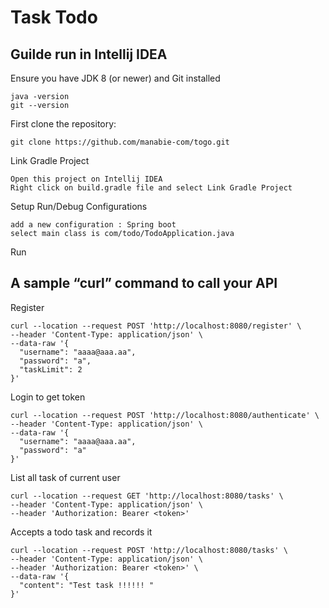 # Task Todo
## Guilde run in Intellij IDEA
Ensure you have JDK 8 (or newer) and Git installed

    java -version
    git --version

First clone the repository:

    git clone https://github.com/manabie-com/togo.git
    
Link Gradle Project

    Open this project on Intellij IDEA
    Right click on build.gradle file and select Link Gradle Project

Setup Run/Debug Configurations

    add a new configuration : Spring boot
    select main class is com/todo/TodoApplication.java
    
Run

## A sample “curl” command to call your API

Register

    curl --location --request POST 'http://localhost:8080/register' \
    --header 'Content-Type: application/json' \
    --data-raw '{
      "username": "aaaa@aaa.aa",
      "password": "a",
      "taskLimit": 2
    }'
    
Login to get token
    
    curl --location --request POST 'http://localhost:8080/authenticate' \
    --header 'Content-Type: application/json' \
    --data-raw '{
      "username": "aaaa@aaa.aa",
      "password": "a"
    }'
    
List all task of current user
    
    curl --location --request GET 'http://localhost:8080/tasks' \
    --header 'Content-Type: application/json' \
    --header 'Authorization: Bearer <token>'
    
Accepts a todo task and records it
    
    curl --location --request POST 'http://localhost:8080/tasks' \
    --header 'Content-Type: application/json' \
    --header 'Authorization: Bearer <token>' \
    --data-raw '{
      "content": "Test task !!!!!! "
    }'
